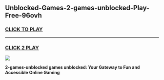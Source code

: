 
## Unblocked-Games-2-games-unblocked-Play-Free-96ovh
<h3>
<a href="https://premium76.site?title=2-games-unblocked&ref=17A">CLICK TO PLAY</a></h3>
<hr>

<h3>
<a href="https://premium76.site?title=2-games-unblocked&ref=17A">CLICK 2 PLAY</a>
  
</h3>

<a href="https://premium76.site?title=2-games-unblocked&ref=17A"><img src="https://clearcache.store/games.png"></a>


**2-games-unblocked games unblocked: Your Gateway to Fun and Accessible Online Gaming**
